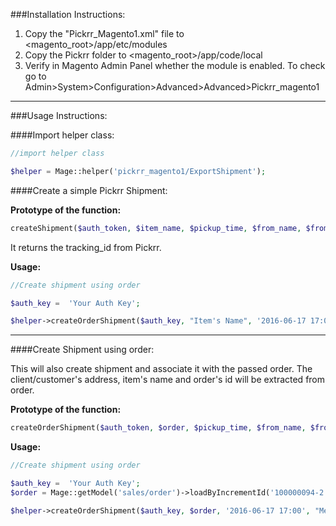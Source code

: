 ###Installation Instructions:

1. Copy the "Pickrr_Magento1.xml" file to <magento_root>/app/etc/modules
2. Copy the Pickrr folder to <magento_root>/app/code/local
3. Verify in Magento Admin Panel whether the module is enabled. To check go to Admin>System>Configuration>Advanced>Advanced>Pickrr_magento1

---

###Usage Instructions:

####Import helper class:

```php
//import helper class

$helper = Mage::helper('pickrr_magento1/ExportShipment');

```

####Create a simple Pickrr Shipment:

**Prototype of the function:**
```php
createShipment($auth_token, $item_name, $pickup_time, $from_name, $from_phone_number, $from_pincode, $from_address, $to_name, $to_phone_number, $to_pincode, $to_address, $order_id = 'NULL', $cod=0.0);
```

It returns the tracking_id from Pickrr.

**Usage:**
```php
//Create shipment using order

$auth_key =  'Your Auth Key';

$helper->createOrderShipment($auth_key, "Item's Name", '2016-06-17 17:00', "Merchant/Sender's Name", "Merchant/Sender's Phone", 'Pickup Address Pin', 'Pickup Address');
```

---

####Create Shipment using order:

This will also create shipment and associate it with the passed order. The client/customer's address, item's name and order's id will be extracted from order.

**Prototype of the function:**
```php
createOrderShipment($auth_token, $order, $pickup_time, $from_name, $from_phone_number, $from_pincode, $from_address, $cod=0.0);

```

**Usage:**
```php
//Create shipment using order

$auth_key =  'Your Auth Key';
$order = Mage::getModel('sales/order')->loadByIncrementId('100000094-2');

$helper->createOrderShipment($auth_key, $order, '2016-06-17 17:00', "Merchant/Sender's Name", "Merchant/Sender's Phone", 'Pickup Address Pin', 'Pickup Address');
```